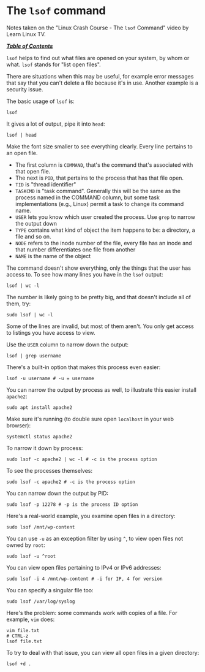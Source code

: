# The `lsof` command

Notes taken on the "Linux Crash Course - The `lsof` Command" video by
Learn Linux TV.

[***Table of Contents***](/README.md)

`lsof` helps to find out what files are opened on your system, by whom or
what. `lsof` stands for "list open files". 

There are situations when this may be useful, for example error messages that
say that you can't delete a file because it's in use. Another example is a 
security issue.

The basic usage of `lsof` is:

    lsof

It gives a lot of output, pipe it into `head`:

    lsof | head

Make the font size smaller to see everything clearly. Every line pertains to an
open file. 
- The first column is `COMMAND`, that's the command that's associated with that
  open file. 
- The next is `PID`, that pertains to the process that has that file open.
- `TID` is "thread identifier"
- `TASKCMD` is "task command". Generally this will be the same as the process
  named in the COMMAND  column, but some task implementations (e.g., Linux)
  permit a task to change its command name.
- `USER` lets you know which user created the process. Use `grep` to narrow the
  output down
- `TYPE` contains what kind of object the item happens to be: a directory, a
  file and so on.
- `NODE` refers to the inode number of the file, every file has an inode and
  that number differentiates one file from another
- `NAME` is the name of the object

The command doesn't show everything, only the things that the user has access
to. To see how many lines you have in the `lsof` output:

    lsof | wc -l

The number is likely going to be pretty big, and that doesn't include all of
them, try:

    sudo lsof | wc -l

Some of the lines are invalid, but most of them aren't. You only get access to
listings you have access to view.

Use the `USER` column to narrow down the output:

    lsof | grep username

There's a built-in option that makes this process even easier:

    lsof -u username # -u = username

You can narrow the output by process as well, to illustrate this easier install
`apache2`:

    sudo apt install apache2 

Make sure it's running (to double sure open `localhost` in your web browser):

    systemctl status apache2

To narrow it down by process:

    sudo lsof -c apache2 | wc -l # -c is the process option

To see the processes themselves:

    sudo lsof -c apache2 # -c is the process option
    
You can narrow down the output by PID:

    sudo lsof -p 12278 # -p is the process ID option

Here's a real-world example, you examine open files in a directory:

    sudo lsof /mnt/wp-content

You can use `-u` as an exception filter by using `^`, to view open files not
owned by `root`:

    sudo lsof -u ^root

You can view open files pertaining to IPv4 or IPv6 addresses:

    sudo lsof -i 4 /mnt/wp-content # -i for IP, 4 for version

You can specify a singular file too:

    sudo lsof /var/log/syslog

Here's the problem: some commands work with copies of a file. For example,
`vim` does:

    vim file.txt
    # CTRL-z
    lsof file.txt

To try to deal with that issue, you can view all open files in a given
directory:

    lsof +d .
